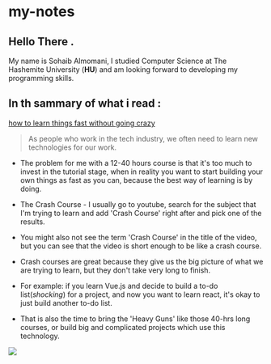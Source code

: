 # my-notes 

## Hello There .

My name is Sohaib Almomani, I studied Computer Science at The Hashemite University (**HU**) and am looking forward to developing my programming skills.

## In th sammary of what i read :
[how to learn things fast without going crazy](https://hackernoon.com/how-to-learn-things-fast-without-going-crazy)

> As people who work in the tech industry, we often need to learn new technologies for our work.

- The problem for me with a 12-40 hours course is that it's too much to invest in the tutorial stage, when in reality you want to start building your own things as fast as you can, because the best way of learning is by doing.

- The Crash Course - I usually go to youtube, search for the subject that I'm trying to learn and add 'Crash Course' right after and pick one of the results.

- You might also not see the term 'Crash Course' in the title of the video, but you can see that the video is short enough to be like a crash course.

- Crash courses are great because they give us the big picture of what we are trying to learn, but they don't take very long to finish.

- For example: if you learn Vue.js and decide to build a to-do list(*shocking*) for a project, and now you want to learn react, it's okay to just build another to-do list.

- That is also the time to bring the 'Heavy Guns' like those 40-hrs long courses, or build big and complicated projects which use this technology.

![](https://learntocodewith.me/wp-content/uploads/2019/01/know-the-role-1024x683.jpg)
